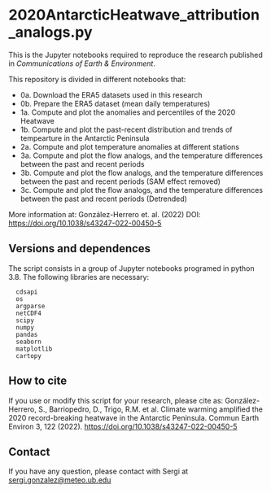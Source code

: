 # 2020AntarcticHeatwave_attribution_analogs.py

This is the Jupyter notebooks required to reproduce the research published in *Communications of Earth & Environment*.

This repository is divided in different notebooks that:
  - 0a. Download the ERA5 datasets used in this research
  - 0b. Prepare the ERA5 dataset (mean daily temperatures)
  - 1a. Compute and plot the anomalies and percentiles of the 2020 Heatwave
  - 1b. Compute and plot the past-recent distribution and trends of tempearture in the Antarctic Peninsula
  - 2a. Compute and plot temperature anomalies at different stations
  - 3a. Compute and plot the flow analogs, and the temperature differences between the past and recent periods
  - 3b. Compute and plot the flow analogs, and the temperature differences between the past and recent periods (SAM effect removed)
  - 3c. Compute and plot the flow analogs, and the temperature differences between the past and recent periods (Detrended)

More information at: González-Herrero et. al. (2022)
DOI: https://doi.org/10.1038/s43247-022-00450-5

## Versions and dependences

The script consists in a group of Jupyter notebooks programed in python 3.8. The following libraries are necessary:
```
  cdsapi
  os
  argparse
  netCDF4
  scipy
  numpy
  pandas
  seaborn
  matplotlib  
  cartopy
```

## How to cite

If you use or modify this script for your research, please cite as:
González-Herrero, S., Barriopedro, D., Trigo, R.M. et al. Climate warming amplified the 2020 record-breaking heatwave in the Antarctic Peninsula. Commun Earth Environ 3, 122 (2022). https://doi.org/10.1038/s43247-022-00450-5

## Contact
If you have any question, please contact with Sergi at sergi.gonzalez@meteo.ub.edu
